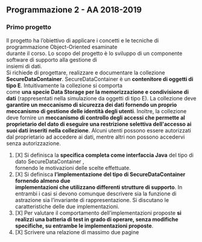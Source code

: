 ## Programmazione 2 - AA 2018-2019
### Primo progetto

Il	progetto	ha	l’obiettivo	di	applicare	i	concetti	e	le	tecniche	di	programmazione	Object-Oriented	esaminate	
durante	il	corso.	Lo	scopo	del	progetto	è	lo	sviluppo	di	un	componente	software	di	supporto	alla	gestione	di	
insiemi di	dati.	
Si	 richiede	 di	 progettare,	 realizzare	 e	 documentare	 la	 collezione **SecureDataContainer<E>**.	
SecureDataContainer<E>	 è	 un	 **contenitore	 di	 oggetti di	 tipo	 E**.	 Intuitivamente	 la collezione	 si	 comporta	
come	**una	specie	Data	Storage per	la	memorizzazione	e	condivisione	di	dati**	(rappresentati	nella	simulazione	
da	oggetti	di	tipo	E).		La	collezione	deve	**garantire	un	meccanismo	di	sicurezza	dei	dati	fornendo	un	proprio	
meccanismo di	gestione	delle	identità degli	 utenti**.	Inoltre,	la collezione deve fornire un **meccanismo di
controllo degli accessi che permette al proprietario del dato di eseguire una restrizione selettiva
dell'accesso ai suoi dati inseriti nella collezione**. Alcuni utenti possono essere autorizzati dal proprietario
ad accedere ai dati, mentre altri non possono accedervi senza autorizzazione.

1. [X] Si	definisca la	**specifica	completa	come interfaccia Java** del	 tipo	di	dato	SecureDataContainer<E>	,	
fornendo le	motivazioni delle	scelte	effettuate.
2. [X] Si	 definisca **l’implementazione	 del	 tipo	 di	 SecureDataContainer<E>	 fornendo almeno	 due	
implementazioni	 che	 utilizzano	 differenti	 strutture	 di	 supporto**.	 In	 entrambi	 i	 casi	 si devono
comunque	descrivere	sia	la	funzione	di	astrazione	sia	l’invariante	di	rappresentazione.	 Si	discutano
le	caratteristiche	delle	due	implementazioni.
3. [X] Per	 valutare	 il	 comportamento	 dell’implementazioni proposte **si	 realizzi una	 batteria	 di	 test	 in	 grado	 di operare,	senza	modifiche	specifiche,	su	entrambe	le	implementazioni	proposte**.
4. [X] Scrivere una relazione di massimo due pagine
